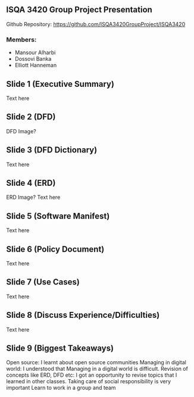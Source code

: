 ## ISQA 3420 Group Project Presentation
Github Repository: https://github.com/ISQA3420GroupProject/ISQA3420

### Members:
* Mansour Alharbi
* Dossovi Banka
* Elliott Hanneman

## Slide 1 (Executive Summary)

  Text here

## Slide 2 (DFD)

  DFD Image?
  
## Slide 3 (DFD Dictionary)

  Text here
  
## Slide 4 (ERD)

  ERD Image?
  Text here
  
## Slide 5 (Software Manifest)

  Text here
  
## Slide 6 (Policy Document)

  Text here
  
## Slide 7 (Use Cases)

  Text here

## Slide 8 (Discuss Experience/Difficulties)

  Text here
  
## Slide 9 (Biggest Takeaways)

Open source: I learnt about open source communities
Managing in digital world: I understood that Managing in a digital world is difficult.
Revision of concepts like ERD, DFD etc: I got an opportunity to revise topics that I learned in other classes.
Taking care of social responsibility is very important
Learn to work in a group and team
